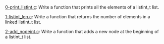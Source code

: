 [0-print_listint.c](./0-print_listint.c): Write a function that prints all the elements of a listint_t list.

[1-listint_len.c](./1-listint_len.c): Write a function that returns the number of elements in a linked listint_t list.

[2-add_nodeint.c](./2-add_nodeint.c): Write a function that adds a new node at the beginning of a listint_t list.

